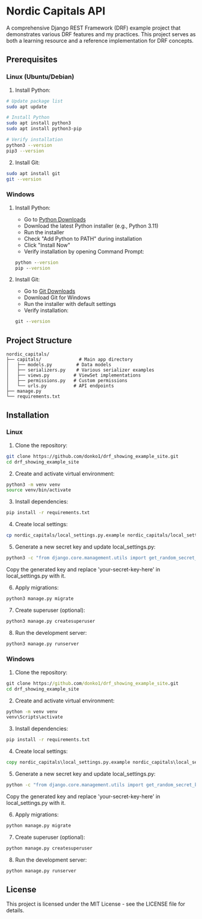 # Nordic Capitals API

A comprehensive Django REST Framework (DRF) example project that demonstrates various DRF features and my practices. This project serves as both a learning resource and a reference implementation for DRF concepts.

## Prerequisites

### Linux (Ubuntu/Debian)

1. Install Python:
```bash
# Update package list
sudo apt update

# Install Python
sudo apt install python3
sudo apt install python3-pip

# Verify installation
python3 --version
pip3 --version
```

2. Install Git:
```bash
sudo apt install git
git --version
```

### Windows

1. Install Python:
   - Go to [Python Downloads](https://www.python.org/downloads/)
   - Download the latest Python installer (e.g., Python 3.11)
   - Run the installer
   - Check "Add Python to PATH" during installation
   - Click "Install Now"
   - Verify installation by opening Command Prompt:
   ```cmd
   python --version
   pip --version
   ```

2. Install Git:
   - Go to [Git Downloads](https://git-scm.com/downloads)
   - Download Git for Windows
   - Run the installer with default settings
   - Verify installation:
   ```cmd
   git --version
   ```

## Project Structure

```
nordic_capitals/
├── capitals/              # Main app directory
│   ├── models.py         # Data models
│   ├── serializers.py    # Various serializer examples
│   ├── views.py         # ViewSet implementations
│   ├── permissions.py   # Custom permissions
│   └── urls.py          # API endpoints
├── manage.py
└── requirements.txt
```

## Installation

### Linux

1. Clone the repository:
```bash
git clone https://github.com/donko1/drf_showing_example_site.git
cd drf_showing_example_site
```

2. Create and activate virtual environment:
```bash
python3 -m venv venv
source venv/bin/activate
```

3. Install dependencies:
```bash
pip install -r requirements.txt
```

4. Create local settings:
```bash
cp nordic_capitals/local_settings.py.example nordic_capitals/local_settings.py
```

5. Generate a new secret key and update local_settings.py:
```bash
python3 -c "from django.core.management.utils import get_random_secret_key; print(get_random_secret_key())"
```
Copy the generated key and replace 'your-secret-key-here' in local_settings.py with it.

6. Apply migrations:
```bash
python3 manage.py migrate
```

7. Create superuser (optional):
```bash
python3 manage.py createsuperuser
```

8. Run the development server:
```bash
python3 manage.py runserver
```

### Windows

1. Clone the repository:
```cmd
git clone https://github.com/donko1/drf_showing_example_site.git
cd drf_showing_example_site
```

2. Create and activate virtual environment:
```cmd
python -m venv venv
venv\Scripts\activate
```

3. Install dependencies:
```cmd
pip install -r requirements.txt
```

4. Create local settings:
```cmd
copy nordic_capitals\local_settings.py.example nordic_capitals\local_settings.py
```

5. Generate a new secret key and update local_settings.py:
```cmd
python -c "from django.core.management.utils import get_random_secret_key; print(get_random_secret_key())"
```
Copy the generated key and replace 'your-secret-key-here' in local_settings.py with it.

6. Apply migrations:
```cmd
python manage.py migrate
```

7. Create superuser (optional):
```cmd
python manage.py createsuperuser
```

8. Run the development server:
```cmd
python manage.py runserver
```

## License

This project is licensed under the MIT License - see the LICENSE file for details.
